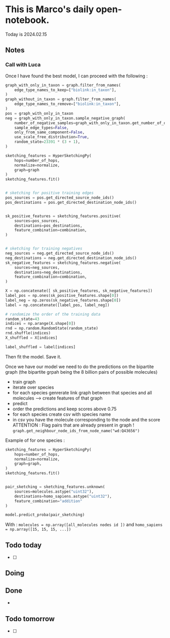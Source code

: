 # This is Marco's daily open-notebook.

Today is 2024.02.15


## Notes
### Call with Luca

Once I have found the best model, I can proceed with the following : 
```python
graph_with_only_in_taxon = graph.filter_from_names(
    edge_type_names_to_keep=["biolink:in_taxon"],
)
graph_without_in_taxon = graph.filter_from_names(
    edge_type_names_to_remove=["biolink:in_taxon"],
)
pos = graph_with_only_in_taxon
neg = graph_with_only_in_taxon.sample_negative_graph(
    number_of_negative_samples=graph_with_only_in_taxon.get_number_of_directed_edges(),
    sample_edge_types=False,
    only_from_same_component=False,
    use_scale_free_distribution=True,
    random_state=23391 * (3 + 1),
)

sketching_features = HyperSketchingPy(
    hops=number_of_hops,
    normalize=normalize,
    graph=graph
)
sketching_features.fit()


# sketching for positive training edges
pos_sources = pos.get_directed_source_node_ids()
pos_destinations = pos.get_directed_destination_node_ids()


sk_positive_features = sketching_features.positive(
    sources=pos_sources,
    destinations=pos_destinations,
    feature_combination=combination,
)


# sketching for training negatives
neg_sources = neg.get_directed_source_node_ids()
neg_destinations = neg.get_directed_destination_node_ids()
sk_negative_features = sketching_features.negative(
    sources=neg_sources,
    destinations=neg_destinations,
    feature_combination=combination,
)

X = np.concatenate([ sk_positive_features, sk_negative_features])
label_pos = np.ones(sk_positive_features.shape[0])
label_neg = np.zeros(sk_negative_features.shape[0])
label = np.concatenate([label_pos, label_neg])

# randomize the order of the training data
random_state=43
indices = np.arange(X.shape[0])
rnd = np.random.RandomState(random_state)
rnd.shuffle(indices)
X_shuffled = X[indices]

label_shuffled = label[indices]

```

Then fit the model. Save it.

Once we have our model we need to do the predictions on the bipartite graph (the bipartite grpah being the 8 billion pairs of possible molecules)

* train graph
* iterate over species
* for each species genrerate link graph between that species and all molecules --> create features of that graph
* predict
* order the predictions and keep scores above 0.75 
* for each species create csv with species name
* in csv you have the molecule corresponding to the node and the score ATTENTION : Flag pairs that are already present in graph ! `graph.get_neighbour_node_ids_from_node_name("wd:Q43656")`

Example of for one species : 
```python
sketching_features = HyperSketchingPy(
    hops=number_of_hops,
    normalize=normalize,
    graph=graph,
)
sketching_features.fit()


pair_sketching = sketching_features.unknown(
    sources=molecules.astype("uint32"),
    destinations=homo_sapiens.astype("uint32"),
    feature_combination="addition"
)

model.predict_proba(pair_sketching)
```

With : `molecules = np.array([all_molecules nodes id ])` and  `homo_sapiens = np.array([15, 15, 15, ...])`
## Todo today
- [ ] 

## Doing


## Done
*  


## Todo tomorrow
- [ ]